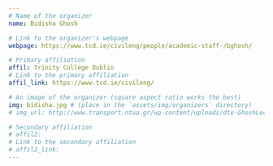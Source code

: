 ```yaml
---
# Name of the organizer
name: Bidisha Ghosh

# Link to the organizer's webpage
webpage: https://www.tcd.ie/civileng/people/academic-staff-/bghosh/

# Primary affiliation
affil: Trinity College Dublin
# Link to the primary affiliation
affil_link: https://www.tcd.ie/civileng/

# An image of the organizer (square aspect ratio works the best)
img: bidisha.jpg # (place in the `assets/img/organizers` directory)
# img_url: http://www.transport.ntua.gr/wp-content/uploads/dte-GhoshLecture-picture-October2018.jpg

# Secondary affiliation
# affil2: 
# Link to the secondary affiliation
# affil2_link: 
---
```

